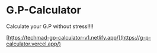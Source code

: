 # G.P-Calculator
Calculate your G.P without stress!!!!

[https://techmad-gp-calculator-v1.netlify.app/](https://g-p-calculator.vercel.app/)
